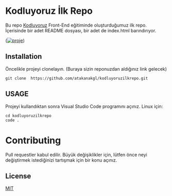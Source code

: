 # Kodluyoruz İlk Repo

Bu repo [Kodluyoruz](kodluyoruz.org) Front-End eğitiminde oluşturduğumuz ilk repo. İçerisinde bir adet README dosyası, bir adet de index.html barındırıyor.

(<a href="https://ibb.co/1GpRWyW"><img src="https://i.ibb.co/1GpRWyW/proje.jpg" alt="proje" border="0"></a>)

## Installation

Öncelikle projeyi clonelayın. (Buraya sizin reponuzdan aldığınız link gelecek)

```
git clone  https://github.com/atakanakgl/kodluyoruzilkrepo.git

```

## USAGE

Projeyi kullandıktan sonra Visual Studio Code programını açınız.
Linux için:

```
cd kodluyoruzilkrepo
code .
```

# Contributing

Pull requestler kabul edilir. Büyük değişiklikler için, lütfen önce neyi değiştirmek istediğinizi tartışmak için bir konu açınız.

## License

[MIT](https://choosealicense.com/licenses/mit/)

